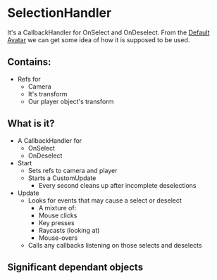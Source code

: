 # SelectionHandler

It's a CallbackHandler for OnSelect and  OnDeselect.
From the [Default Avatar](Screenshots/DASelectionHandler.png)
we can get some idea of how it is supposed to be used.

## Contains:
* Refs for
  * Camera
  * It's transform
  * Our player object's transform

## What is it?
* A CallbackHandler for
  * OnSelect
  * OnDeselect
* Start
  * Sets refs to camera and player
  * Starts a CustomUpdate
    * Every second cleans up after incomplete deselections
* Update
  * Looks for events that may cause a select or deselect
    * A mixture of:
    * Mouse clicks
    * Key presses
    * Raycasts (looking at)
    * Mouse-overs
  * Calls any callbacks listening on those selects and deselects

## Significant dependant objects
